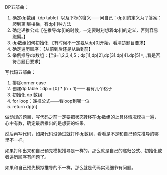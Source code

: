 DP五部曲：

1. 确定dp数组（dp table）以及下标的含义——问自己：dp[i]的定义为？答案：爬到第i层楼梯，有dp[i]种方法
2. 确定递推公式【在推导dp[i]的时候，一定要时刻想着dp[i]的定义，否则容易跑偏。】
3. dp数组如何初始化 【有时候不一定要从dp[0]开始，看清楚题目要求】
4. 确定遍历顺序：【从前到后还是从后到前】
5. 举例推导dp数组：【当i=1,2,3,4,5；dp[1],dp[2],dp[3].dp[4].dp[5]=,,,看是否符合题目要求】

写代码五部曲：

1. 排除corner case
2. 创建dp table：dp = [0] * (n + 1)—— 看有几个格子
3. 初始化 dp 数组
4. for loop：递推公式——看loop到哪一位
5. return dp[n]

   
做动规的题目，写代码之前一定要把状态转移在dp数组的上具体情况模拟一遍，心中有数，确定最后推出的是想要的结果。

然后再写代码，如果代码没通过就打印dp数组，看看是不是和自己预先推导的哪里不一样。

如果打印出来和自己预先模拟推导是一样的，那么就是自己的递归公式、初始化或者遍历顺序有问题了。

如果和自己预先模拟推导的不一样，那么就是代码实现细节有问题。


